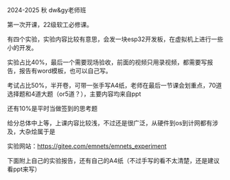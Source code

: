 2024-2025 秋 dw&gy老师班

第一次开课，22级软工必修课。

有四个实验，实验内容比较有意思，会发一块esp32开发板，在虚拟机上进行一些小的开发。

实验占比40%，最后一个需要现场验收，前面的视频只用录视频，都需要写报告，报告有word模板，也可以自己写。

考试占比50%，半开卷，可带一张手写A4纸，老师在最后一节课会划重点，70道选择题和4道大题（or5道？），主要内容均来自ppt

还有10%是平时当做签到的思考题

给分总体中上等，上课内容比较浅，不过还是很广泛，从硬件到os到计网都有涉及，大杂烩属于是

实验网站：https://gitee.com/emnets/emnets_experiment

下面附上自己的实验报告，还有自己的A4纸（不过手写的看不太清楚，还是建议看ppt来写）
